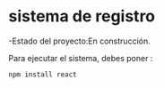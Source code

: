 <h1>sistema de registro</h1>

-Estado del proyecto:En construcción.

Para ejecutar el sistema, debes poner :

```npm install react```
